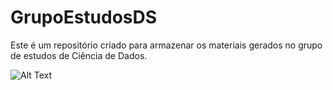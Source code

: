 # GrupoEstudosDS

Este é um repositório criado para armazenar os materiais gerados no grupo de estudos de Ciência de Dados.

![Alt Text](https://media3.giphy.com/media/4FQMuOKR6zQRO/giphy.gif?cid=ecf05e47bnfx55esz6otrc53u0637oaohuovviyrdgjtmdrs&rid=giphy.gif&ct=g)
